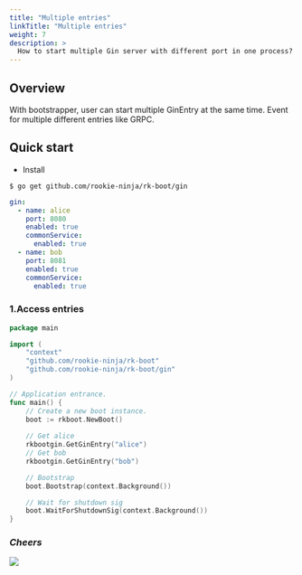 ```yaml
---
title: "Multiple entries"
linkTitle: "Multiple entries"
weight: 7
description: >
  How to start multiple Gin server with different port in one process?
---
```


## Overview
With bootstrapper, user can start multiple GinEntry at the same time. Event for multiple different entries like GRPC.

## Quick start
- Install

```shell script
$ go get github.com/rookie-ninja/rk-boot/gin
```

```yaml
gin:
  - name: alice
    port: 8080
    enabled: true
    commonService:
      enabled: true
  - name: bob
    port: 8081
    enabled: true
    commonService:
      enabled: true
```

### 1.Access entries
```go
package main

import (
	"context"
	"github.com/rookie-ninja/rk-boot"
	"github.com/rookie-ninja/rk-boot/gin"
)

// Application entrance.
func main() {
	// Create a new boot instance.
	boot := rkboot.NewBoot()
    
    // Get alice
    rkbootgin.GetGinEntry("alice")
    // Get bob
    rkbootgin.GetGinEntry("bob")

	// Bootstrap
	boot.Bootstrap(context.Background())

	// Wait for shutdown sig
	boot.WaitForShutdownSig(context.Background())
}
```

### _**Cheers**_
![](/bootstrapper/user-guide/cheers.png)